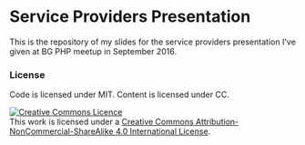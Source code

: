 # Service Providers Presentation

This is the repository of my slides for the service providers presentation I've given at BG PHP meetup in September 2016.

### License

Code is licensed under MIT. Content is licensed under CC.

[![Creative Commons Licence](https://i.creativecommons.org/l/by-nc-sa/4.0/88x31.png)](http://creativecommons.org/licenses/by-nc-sa/4.0/)  
This work is licensed under a [Creative Commons Attribution-NonCommercial-ShareAlike 4.0 International License](http://creativecommons.org/licenses/by-nc-sa/4.0/).
